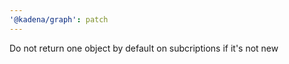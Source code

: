 ```yaml
---
'@kadena/graph': patch
---
```


Do not return one object by default on subcriptions if it's not new
